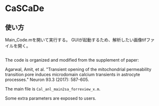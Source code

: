 # CaSCaDe

## 使い方
Main_Code.mを開いて実行する。
GUIが起動するため、解析したい画像tifファイルを開く。

##

The code is organized and modified from the supplement of paper:

Agarwal, Amit, et al. "Transient opening of the mitochondrial permeability transition pore induces microdomain calcium transients in astrocyte processes." Neuron 93.3 (2017): 587-605.

The main file is `Cal_anl_main2sa_forreview_x.m`.

Some extra parameters are exposed to users.
